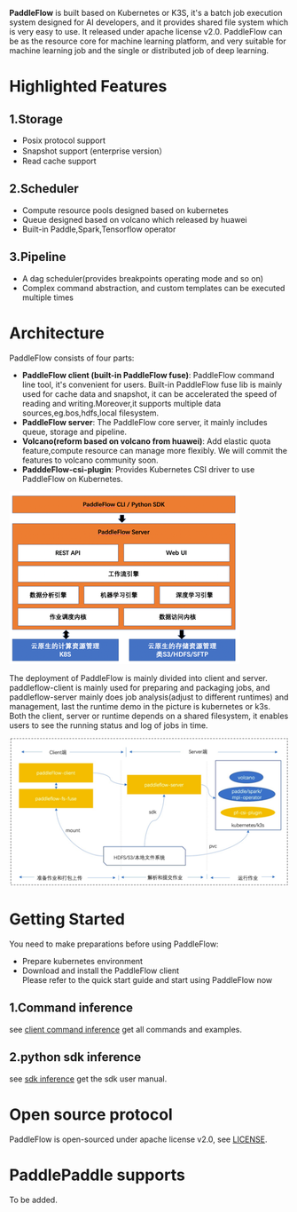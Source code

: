 **PaddleFlow** is built based on Kubernetes or K3S, it's a batch job execution system designed for AI developers, and it provides shared file system which is very easy to use. It released under apache license v2.0. PaddleFlow can be as the resource core for machine learning platform, and very suitable for machine learning job and the single or distributed job of deep learning.
# Highlighted Features
## 1.Storage
- Posix protocol support
- Snapshot support (enterprise version）
- Read cache support
## 2.Scheduler
- Compute resource pools designed based on kubernetes
- Queue designed based on volcano which released by huawei
- Built-in Paddle,Spark,Tensorflow operator
## 3.Pipeline
- A dag scheduler(provides breakpoints operating mode and so on)
- Complex command abstraction, and custom templates can be executed multiple times
# Architecture
PaddleFlow consists of four parts: </br>
- **PaddleFlow client (built-in PaddleFlow fuse)**: PaddleFlow command line tool, it's convenient for users. Built-in PaddleFlow fuse lib is mainly used for cache data and snapshot, it can be accelerated the speed of reading and writing.Moreover,it supports multiple data sources,eg.bos,hdfs,local filesystem.</br>
- **PaddleFlow server**: The PaddleFlow core server, it mainly includes queue, storage and pipeline.</br>
- **Volcano(reform based on volcano from huawei)**: Add elastic quota feature,compute resource can manage more flexibly. We will commit the features to volcano community soon.</br>
- **PadddeFlow-csi-plugin**: Provides Kubernetes CSI driver to use PaddleFlow on Kubernetes.</br>

![PaddleFlow Feature Architecture](docs/zh_cn/images/pf-arch.png) 

The deployment of PaddleFlow is mainly divided into client and server. paddleflow-client is mainly used for preparing and packaging jobs, and paddleflow-server mainly does job analysis(adjust to different runtimes) and management, last the runtime demo in the picture is kubernetes or k3s.
Both the client, server or runtime depends on a shared filesystem, it enables users to see the running status and log of jobs in time.

![PaddleFlow Deploy Architecture](docs/zh_cn/images/pf-deploy-arch.png)
# Getting Started
You need to make preparations before using PaddleFlow:
- Prepare kubernetes environment</br>
- Download and install the PaddleFlow client</br>
Please refer to the quick start guide and start using PaddleFlow now
## 1.Command inference
see [client command inference](docs/zh_cn/reference/client_command_reference.md) get all commands and examples.
## 2.python sdk inference
see [sdk inference](docs/zh_cn/reference/sdk_reference.md) get the sdk user manual.
# Open source protocol
PaddleFlow is open-sourced under apache license v2.0, see [LICENSE](LICENSE).
# PaddlePaddle supports
To be added.
